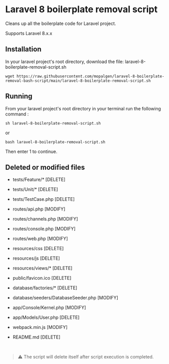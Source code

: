 # Laravel 8 boilerplate removal script
Cleans up all the boilerplate code for Laravel project.

Supports Laravel 8.x.x

## Installation 
In your laravel project's root directory, download the file: laravel-8-boilerplate-removal-script.sh

```console
wget https://raw.githubusercontent.com/mopalgen/laravel-8-boilerplate-removal-bash-script/main/laravel-8-boilerplate-removal-script.sh
```

## Running 
From your laravel project's root directory in your terminal run the following command :
```console
sh laravel-8-boilerplate-removal-script.sh
```
or
```console
bash laravel-8-boilerplate-removal-script.sh
```
Then enter 1 to continue.

## Deleted or modified files
- tests/Feature/*                       [DELETE]
- tests/Unit/*                          [DELETE]
- tests/TestCase.php                    [DELETE]

- routes/api.php                        [MODIFY]
- routes/channels.php                   [MODIFY]
- routes/console.php                    [MODIFY]
- routes/web.php                        [MODIFY]

- resources/css                         [DELETE]
- resources/js                          [DELETE]
- resources/views/*                     [DELETE]

- public/favicon.ico                    [DELETE]

- database/factories/*                  [DELETE]
- database/seeders/DatabaseSeeder.php   [MODIFY]

- app/Console/Kernel.php                [MODIFY]
- app/Models/User.php                   [DELETE]

- webpack.min.js                        [MODIFY]

- README.md                             [DELETE]
<br />

> :warning: The script will delete itself after script execution is completed.
